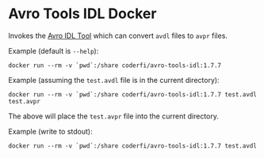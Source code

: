 Avro Tools IDL Docker
=====================

Invokes the [Avro IDL Tool](http://avro.apache.org/docs/1.7.7/idl.html) which can convert `avdl` files to `avpr` files.

Example (default is `--help`):

    docker run --rm -v `pwd`:/share coderfi/avro-tools-idl:1.7.7

Example (assuming the `test.avdl` file is in the current directory):

    docker run --rm -v `pwd`:/share coderfi/avro-tools-idl:1.7.7 test.avdl test.avpr

The above will place the `test.avpr` file into the current directory.

Example (write to stdout):

    docker run --rm -v `pwd`:/share coderfi/avro-tools-idl:1.7.7 test.avdl
